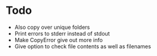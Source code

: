Todo
====

* Also copy over unique folders
* Print errors to stderr instead of stdout
* Make CopyError give out more info
* Give option to check file contents as well as filenames
